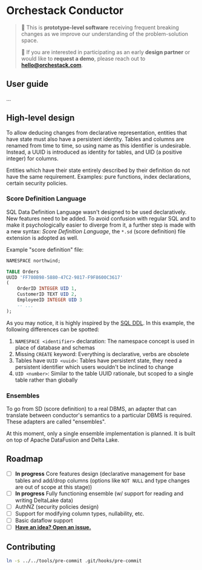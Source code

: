 # Orchestack Conductor

> 🚨 This is **prototype-level software** receiving frequent breaking changes as
> we improve our understanding of the problem-solution space.
>
> 👋 If you are interested in participating as an early **design partner** or
> would like to **request a demo**, please reach out to
> [**hello@orchestack.com**](mailto:hello@orchestack.com).

## User guide

...

## High-level design

To allow deducing changes from declarative representation, entities that have
state must also have a persistent identity. Tables and columns are renamed from
time to time, so using name as this identifier is undesirable. Instead, a UUID
is introduced as identity for tables, and UID (a positive integer) for columns.

Entities which have their state entirely described by their definition do not
have the same requirement. Examples: pure functions, index declarations, certain
security policies.

### Score Definition Language

SQL Data Definition Language wasn't designed to be used declaratively. New
features need to be added. To avoid confusion with regular SQL and to make it
psychologically easier to diverge from it, a further step is made with a new
syntax: _Score Definition Language_, the `*.sd` (score definition) file
extension is adopted as well.

Example "score definition" file:

```sql
NAMESPACE northwind;

TABLE Orders
UUID 'FF780B98-5880-47C2-9817-F9F8600C3617'
(
    OrderID INTEGER UID 1,
    CustomerID TEXT UID 2,
    EmployeeID INTEGER UID 3
    -- ...
);
```

As you may notice, it is highly inspired by the
[SQL DDL](https://en.wikipedia.org/wiki/Data_definition_language). In this
example, the following differences can be spotted:

1. `NAMESPACE <identifier>` declaration: The namespace concept is used in place
   of database and schemas
1. Missing `CREATE` keyword: Everything is declarative, verbs are obsolete
1. Tables have `UUID <uuid>`: Tables have persistent state, they need a
   persistent identifier which users wouldn't be inclined to change
1. `UID <number>`: Similar to the table UUID rationale, but scoped to a single
   table rather than globally

### Ensembles

To go from SD (score definition) to a real DBMS, an adapter that can translate
between conductor's semantics to a particular DBMS is required. These adapters
are called "ensembles".

At this moment, only a single ensemble implementation is planned. It is built
on top of Apache DataFusion and Delta Lake.

## Roadmap

- [ ] **In progress** Core features design (declarative management for base
  tables and add/drop columns (options like `NOT NULL` and type changes are out
  of scope at this stage))
- [ ] **In progress** Fully functioning ensemble (w/ support for reading and
  writing DeltaLake data)
- [ ] AuthNZ (security policies design)
- [ ] Support for modifying column types, nullability, etc.
- [ ] Basic dataflow support
- [ ] [**Have an idea? Open an issue.**](https://github.com/orchestack/conductor/issues/new)

## Contributing

```sh
ln -s ../../tools/pre-commit .git/hooks/pre-commit
```
